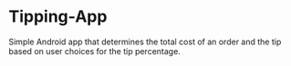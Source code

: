 # Tipping-App
Simple Android app that determines the total cost of an order and the tip based on user choices for the tip percentage.
